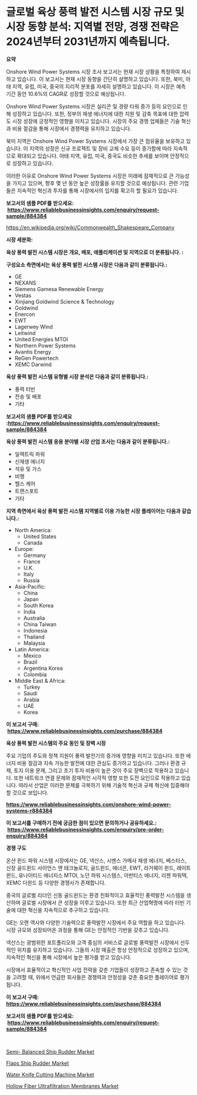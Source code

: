 <p><h1>글로벌 육상 풍력 발전 시스템 시장 규모 및 시장 동향 분석: 지역별 전망, 경쟁 전략은 2024년부터 2031년까지 예측됩니다.</h1></p><p><strong>요약</strong></p>
<p><p>Onshore Wind Power Systems 시장 조사 보고서는 현재 시장 상황을 특정하여 제시하고 있습니다. 이 보고서는 현재 시장 동향을 간단히 설명하고 있습니다. 또한, 북미, 아태 지역, 유럽, 미국, 중국의 지리적 분포를 자세히 설명하고 있습니다. 이 시장은 예측 기간 동안 10.6%의 CAGR로 성장할 것으로 예상됩니다.</p><p>Onshore Wind Power Systems 시장은 실리콘 및 경량 타워 증가 등의 요인으로 인해 성장하고 있습니다. 또한, 정부의 재생 에너지에 대한 지원 및 감축 목표에 대한 압력도 시장 성장에 긍정적인 영향을 미치고 있습니다. 시장의 주요 경쟁 업체들은 기술 혁신과 비용 절감을 통해 시장에서 경쟁력을 유지하고 있습니다.</p><p>북미 지역은 Onshore Wind Power Systems 시장에서 가장 큰 점유율을 보유하고 있습니다. 이 지역의 성장은 신규 프로젝트 및 장비 교체 수요 등이 증가함에 따라 지속적으로 확대되고 있습니다. 아태 지역, 유럽, 미국, 중국도 비슷한 추세를 보이며 안정적으로 성장하고 있습니다.</p><p>이러한 이유로 Onshore Wind Power Systems 시장은 미래에 잠재적으로 큰 가능성을 가지고 있으며, 향후 몇 년 동안 높은 성장률을 유지할 것으로 예상됩니다. 관련 기업들은 지속적인 혁신과 투자를 통해 시장에서의 입지를 확고히 할 필요가 있습니다.</p></p>
<p><strong>보고서의 샘플 PDF를 받으세요: &nbsp;<a href="https://www.reliablebusinessinsights.com/enquiry/request-sample/884384">https://www.reliablebusinessinsights.com/enquiry/request-sample/884384</a></strong></p>
<p><a href="https://en.wikipedia.org/wiki/Commonwealth_Shakespeare_Company">https://en.wikipedia.org/wiki/Commonwealth_Shakespeare_Company</a></p>
<p><strong>시장 세분화:</strong></p>
<p><strong> 육상 풍력 발전 시스템 시장은 개요, 배포, 애플리케이션 및 지역으로 더 분류됩니다. :</strong></p>
<p><strong>구성요소 측면에서는 육상 풍력 발전 시스템 시장은 다음과 같이 분류됩니다.:</strong></p>
<p><ul><li>GE</li><li>NEXANS</li><li>Siemens Gamesa Renewable Energy</li><li>Vestas</li><li>Xinjiang Goldwind Science & Technology</li><li>Goldwind</li><li>Enercon</li><li>EWT</li><li>Lagerwey Wind</li><li>Leitwind</li><li>United Energies MTOI</li><li>Northern Power Systems</li><li>Avantis Energy</li><li>ReGen Powertech</li><li>XEMC Darwind</li></ul></p>
<p><strong> 육상 풍력 발전 시스템 유형별 시장 분석은 다음과 같이 분류됩니다.:</strong></p>
<p><ul><li>풍력 터빈</li><li>전송 및 배포</li><li>기타</li></ul></p>
<p><strong>보고서의 샘플 PDF를 받으세요 :<a href="https://www.reliablebusinessinsights.com/enquiry/request-sample/884384">https://www.reliablebusinessinsights.com/enquiry/request-sample/884384</a></strong></p>
<p><strong> 육상 풍력 발전 시스템 응용 분야별 시장 산업 조사는 다음과 같이 분류됩니다.:</strong></p>
<p><ul><li>일렉트릭 파워</li><li>신재생 에너지</li><li>석유 및 가스</li><li>비행</li><li>헬스 케어</li><li>트랜스포트</li><li>기타</li></ul></p>
<p><strong>지역 측면에서 육상 풍력 발전 시스템 지역별로 이용 가능한 시장 플레이어는 다음과 같습니다.:</strong></p>
<p><ul>
    <li>
        North America:
        <ul>
            <li>United States</li>
            <li>Canada</li>
        </ul>
    </li>
    <li>
        Europe:
        <ul>
            <li>Germany</li>
            <li>France</li>
            <li>U.K.</li>
            <li>Italy</li>
            <li>Russia</li>
        </ul>
    </li>
    <li>
        Asia-Pacific:
        <ul>
            <li>China</li>
            <li>Japan</li>
            <li>South Korea</li>
            <li>India</li>
            <li>Australia</li>
            <li>China Taiwan</li>
            <li>Indonesia</li>
            <li>Thailand</li>
            <li>Malaysia</li>
        </ul>
    </li>
    <li>
        Latin America:
        <ul>
            <li>Mexico</li>
            <li>Brazil</li>
            <li>Argentina Korea</li>
            <li>Colombia</li>
        </ul>
    </li>
    <li>
        Middle East & Africa:
        <ul>
            <li>Turkey</li>
            <li>Saudi</li>
            <li>Arabia</li>
            <li>UAE</li>
            <li>Korea</li>
        </ul>
    </li>
    </ul></p>
<p><strong>이 보고서 구매: &nbsp;<a href="https://www.reliablebusinessinsights.com/purchase/884384">https://www.reliablebusinessinsights.com/purchase/884384</a></strong></p>
<p><strong>육상 풍력 발전 시스템의 주요 동인 및 장벽 시장</strong></p>
<p><p>주요 기업의 주도와 정책 지원이 풍력 발전기의 증가에 영향을 미치고 있습니다. 또한 에너지 비용 절감과 지속 가능한 발전에 대한 관심도 증가하고 있습니다. 그러나 환경 규제, 토지 이용 문제, 그리고 초기 투자 비용이 높은 것이 주요 장벽으로 작용하고 있습니다. 또한 네트워크 연결 문제와 잠재적인 시각적 영향 또한 도전 요인으로 작용하고 있습니다. 따라서 산업은 이러한 문제를 극복하기 위해 기술적 혁신과 규제 혁신에 집중해야 할 것으로 보입니다.</p></p>
<p><strong><a href="https://www.reliablebusinessinsights.com/onshore-wind-power-systems-r884384">https://www.reliablebusinessinsights.com/onshore-wind-power-systems-r884384</a></strong></p>
<p><strong>이 보고서를 구매하기 전에 궁금한 점이 있으면 문의하거나 공유하세요.: &nbsp;<a href="https://www.reliablebusinessinsights.com/enquiry/pre-order-enquiry/884384">https://www.reliablebusinessinsights.com/enquiry/pre-order-enquiry/884384</a></strong></p>
<p><strong>경쟁 구도</strong></p>
<p><p>온샨 윈드 파워 시스템 시장에서는 GE, 넥산스, 시멘스 가메사 재생 에너지, 베스타스, 신장 골드윈드 사이언스 앤 테크놀로지, 골드윈드, 에너콘, EWT, 라거웨이 윈드, 레이트윈드, 유나이티드 에너지스 MTOI, 노던 파워 시스템스, 아반티스 에너지, 리젠 파워텍, XEMC 다윈드 등 다양한 경쟁사가 존재합니다.</p><p>중국의 글로벌 리더인 신동 골드윈드는 환경 친화적이고 효율적인 풍력발전 시스템을 생산하며 글로벌 시장에서 큰 성장을 이루고 있습니다. 또한 최근 산업혁명에 따라 터빈 기술에 대한 혁신을 지속적으로 추구하고 있습니다.</p><p>GE는 오랜 역사와 다양한 기술력으로 풍력발전 시장에서 주요 역할을 하고 있습니다. 시장 규모와 성장되어온 과정을 통해 GE는 안정적인 기반을 갖추고 있습니다.</p><p>넥산스는 광범위한 포트폴리오와 고객 중심의 서비스로 글로벌 풍력발전 시장에서 선두적인 위치를 유지하고 있습니다. 그들의 시장 매출은 항상 안정적으로 성장하고 있으며, 지속적인 혁신을 통해 시장에서 높은 평가를 받고 있습니다.</p><p>시장에서 효율적이고 혁신적인 사업 전략을 갖춘 기업들이 성장하고 존속할 수 있는 것을 고려할 때, 위에서 언급한 회사들은 경쟁력과 안정성을 갖춘 중요한 플레이어로 평가됩니다.</p></p>
<p><strong>이 보고서 구매: &nbsp; <a href="https://www.reliablebusinessinsights.com/purchase/884384">https://www.reliablebusinessinsights.com/purchase/884384</a></strong></p>
<p><strong>보고서의 샘플 PDF를 받으세요: &nbsp;<a href="https://www.reliablebusinessinsights.com/enquiry/request-sample/884384">https://www.reliablebusinessinsights.com/enquiry/request-sample/884384</a></strong><strong></strong></p>
<p>&nbsp;</p>
<p><p><a href="https://github.com/Christopherorp895/Market-Research-Report-List-1/blob/main/semi-balanced-ship-rudder-market.md">Semi- Balanced Ship Rudder Market</a></p><p><a href="https://github.com/BriaAbshire/Market-Research-Report-List-1/blob/main/flaps-ship-rudder-market.md">Flaps Ship Rudder Market</a></p><p><a href="https://medium.com/@marilynfhghoster53/water-knife-cutting-machine-market-size-is-growing-at-cagr-of-14-2-bb6e7239dbd6">Water Knife Cutting Machine Market</a></p><p><a href="https://medium.com/@karleeprice2004/global-hollow-fiber-ultrafiltration-membranes-market-sector-types-applications-market-player-07536542dd3f">Hollow Fiber Ultrafiltration Membranes Market</a></p></p>
